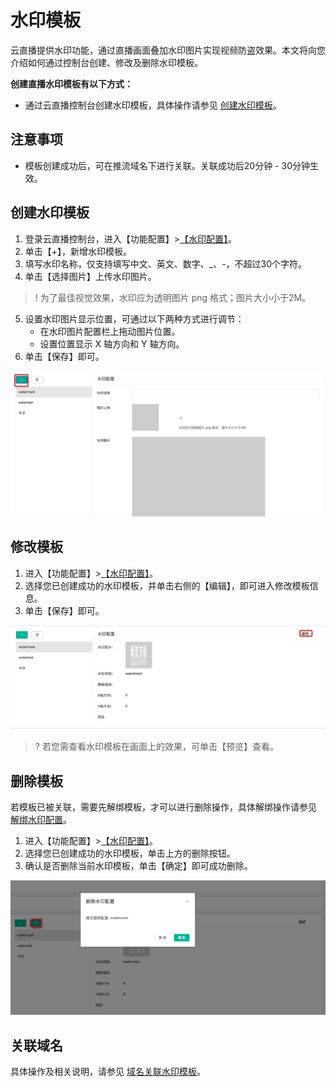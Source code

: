 # 水印模板

云直播提供水印功能，通过直播画面叠加水印图片实现视频防盗效果。本文将向您介绍如何通过控制台创建、修改及删除水印模板。

**创建直播水印模板有以下方式：**
- 通过云直播控制台创建水印模板，具体操作请参见 [创建水印模板](#Watermark)。


## 注意事项
- 模板创建成功后，可在推流域名下进行关联。关联成功后20分钟 - 30分钟生效。


<span id="Watermark"></span>
## 创建水印模板

1. 登录云直播控制台，进入【功能配置】>[【水印配置】]()。
2. 单击【+】，新增水印模板。
3. 填写水印名称，仅支持填写中文、英文、数字、_、-，不超过30个字符。
4. 单击【选择图片】上传水印图片。
>! 为了最佳视觉效果，水印应为透明图片 png 格式；图片大小小于2M。
5. 设置水印图片显示位置，可通过以下两种方式进行调节：
	- 在水印图片配置栏上拖动图片位置。
	- 设置位置显示 X 轴方向和 Y 轴方向。
6. 单击【保存】即可。

![](https://github.com/zhoudshu/documents/blob/main/images/cloudlive/cloudlive_46.png)


## 修改模板

1. 进入【功能配置】>[【水印配置】]()。
2. 选择您已创建成功的水印模板，并单击右侧的【编辑】，即可进入修改模板信息。
3. 单击【保存】即可。

![](https://github.com/zhoudshu/documents/blob/main/images/cloudlive/cloudlive_47.png)

>? 若您需查看水印模板在画面上的效果，可单击【预览】查看。


## 删除模板
若模板已被关联，需要先解绑模板，才可以进行删除操作，具体解绑操作请参见 [解绑水印配置]()。
1. 进入【功能配置】>[【水印配置】]()。
2. 选择您已创建成功的水印模板，单击上方的删除按钮。
3. 确认是否删除当前水印模板，单击【确定】即可成功删除。

![](https://github.com/zhoudshu/documents/blob/main/images/cloudlive/cloudlive_48.png)

## 关联域名

具体操作及相关说明，请参见 [域名关联水印模板]()。

